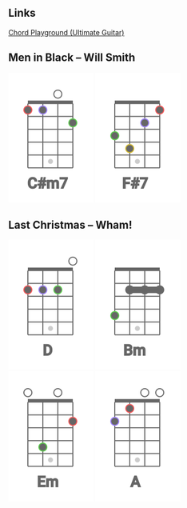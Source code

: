 ## Links

[Chord Playground (Ultimate Guitar)](https://tabs.ultimate-guitar.com/user/tab/view?h=Y6C06S9IZfAtkGx8qROspDK9)

## Men in Black – Will Smith

![C#m7][] ![F#7][]

## Last Christmas – Wham!

![D][] ![Bm][] ![Em][] ![A][]




[D]: https://raw.githubusercontent.com/Capevace/ukulele-chords/main/svgs/D.svg
[Bm]: https://raw.githubusercontent.com/Capevace/ukulele-chords/main/svgs/Bm.svg
[Em]: https://raw.githubusercontent.com/Capevace/ukulele-chords/main/svgs/Em.svg
[A]: https://raw.githubusercontent.com/Capevace/ukulele-chords/main/svgs/A.svg
[Cadd9]: https://raw.githubusercontent.com/Capevace/ukulele-chords/main/svgs/Cadd9.svg
[E]: https://raw.githubusercontent.com/Capevace/ukulele-chords/main/svgs/E.svg
[G]: https://raw.githubusercontent.com/Capevace/ukulele-chords/main/svgs/G.svg
[E7]: https://raw.githubusercontent.com/Capevace/ukulele-chords/main/svgs/E7.svg
[Cm]: https://raw.githubusercontent.com/Capevace/ukulele-chords/main/svgs/Cm.svg
[B7]: https://raw.githubusercontent.com/Capevace/ukulele-chords/main/svgs/B7.svg
[Am7]: https://raw.githubusercontent.com/Capevace/ukulele-chords/main/svgs/Am7.svg
[Cm6]: https://raw.githubusercontent.com/Capevace/ukulele-chords/main/svgs/Cm6.svg
[Eb6]: https://raw.githubusercontent.com/Capevace/ukulele-chords/main/svgs/Eb6.svg
[C9]: https://raw.githubusercontent.com/Capevace/ukulele-chords/main/svgs/C9.svg
[Em7]: https://raw.githubusercontent.com/Capevace/ukulele-chords/main/svgs/Em7.svg
[C7]: https://raw.githubusercontent.com/Capevace/ukulele-chords/main/svgs/C7.svg
[D#m]: https://raw.githubusercontent.com/Capevace/ukulele-chords/main/svgs/D%23m.svg
[Bbmaj7]: https://raw.githubusercontent.com/Capevace/ukulele-chords/main/svgs/Bbmaj7.svg
[A7]: https://raw.githubusercontent.com/Capevace/ukulele-chords/main/svgs/A7.svg
[G#maj7]: https://raw.githubusercontent.com/Capevace/ukulele-chords/main/svgs/G%23maj7.svg
[Dm]: https://raw.githubusercontent.com/Capevace/ukulele-chords/main/svgs/Dm.svg
[Dm7]: https://raw.githubusercontent.com/Capevace/ukulele-chords/main/svgs/Dm7.svg
[Cmaj7]: https://raw.githubusercontent.com/Capevace/ukulele-chords/main/svgs/Cmaj7.svg
[F]: https://raw.githubusercontent.com/Capevace/ukulele-chords/main/svgs/F.svg
[C]: https://raw.githubusercontent.com/Capevace/ukulele-chords/main/svgs/C.svg
[Am]: https://raw.githubusercontent.com/Capevace/ukulele-chords/main/svgs/Am.svg
[G7]: https://raw.githubusercontent.com/Capevace/ukulele-chords/main/svgs/G7.svg
[Bmmaj7]: https://raw.githubusercontent.com/Capevace/ukulele-chords/main/svgs/Bmmaj7.svg
[Bm7]: https://raw.githubusercontent.com/Capevace/ukulele-chords/main/svgs/Bm7.svg
[C#m7]: https://raw.githubusercontent.com/Capevace/ukulele-chords/main/svgs/C%23m7.svg
[F#7]: https://raw.githubusercontent.com/Capevace/ukulele-chords/main/svgs/F%237.svg